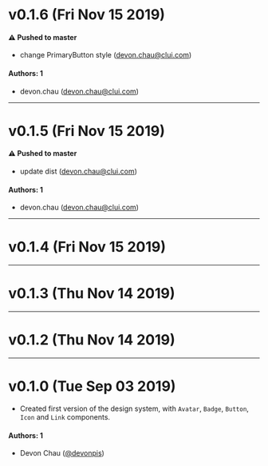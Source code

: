 # v0.1.6 (Fri Nov 15 2019)

#### ⚠️  Pushed to master

- change PrimaryButton style  (devon.chau@clui.com)

#### Authors: 1

- devon.chau (devon.chau@clui.com)

---

# v0.1.5 (Fri Nov 15 2019)

#### ⚠️  Pushed to master

- update dist  (devon.chau@clui.com)

#### Authors: 1

- devon.chau (devon.chau@clui.com)

---

# v0.1.4 (Fri Nov 15 2019)



---

# v0.1.3 (Thu Nov 14 2019)



---

# v0.1.2 (Thu Nov 14 2019)



---

# v0.1.0 (Tue Sep 03 2019)

- Created first version of the design system, with `Avatar`, `Badge`, `Button`, `Icon` and `Link` components.

#### Authors: 1
- Devon Chau ([@devonpis](https://github.com/devonpis))